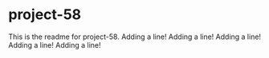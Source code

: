 # project-58

This is the readme for project-58.
Adding a line!
Adding a line!
Adding a line!
Adding a line!
Adding a line!
